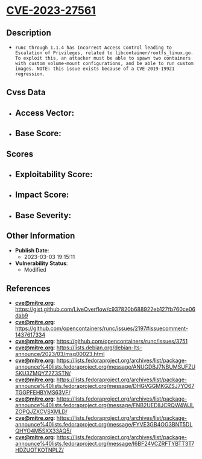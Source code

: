 
# [CVE-2023-27561](https://gist.github.com/LiveOverflow/c937820b688922eb127fb760ce06dab9)

## Description

- `runc through 1.1.4 has Incorrect Access Control leading to Escalation of Privileges, related to libcontainer/rootfs_linux.go. To exploit this, an attacker must be able to spawn two containers with custom volume-mount configurations, and be able to run custom images. NOTE: this issue exists because of a CVE-2019-19921 regression.`

## Cvss Data

- **Access Vector**:
  - 
- **Base Score**:
  - 

## Scores

- **Exploitability Score**:
  - 
- **Impact Score**:
  - 
- **Base Severity**:
  - 

## Other Information

- **Publish Date**:
  - 2023-03-03 19:15:11
- **Vulnerability Status**:
  - Modified

## References

- **cve@mitre.org**: https://gist.github.com/LiveOverflow/c937820b688922eb127fb760ce06dab9
- **cve@mitre.org**: https://github.com/opencontainers/runc/issues/2197#issuecomment-1437617334
- **cve@mitre.org**: https://github.com/opencontainers/runc/issues/3751
- **cve@mitre.org**: https://lists.debian.org/debian-lts-announce/2023/03/msg00023.html
- **cve@mitre.org**: https://lists.fedoraproject.org/archives/list/package-announce%40lists.fedoraproject.org/message/ANUGDBJ7NBUMSUFZUSKU3ZMQYZ2Z3STN/
- **cve@mitre.org**: https://lists.fedoraproject.org/archives/list/package-announce%40lists.fedoraproject.org/message/DHGVGGMKGZSJ7YO67TGGPFEHBYMS63VF/
- **cve@mitre.org**: https://lists.fedoraproject.org/archives/list/package-announce%40lists.fedoraproject.org/message/FNB2UEDIIJCRQW4WJLZOPQJZXCVSXMLD/
- **cve@mitre.org**: https://lists.fedoraproject.org/archives/list/package-announce%40lists.fedoraproject.org/message/FYVE3GB4OG3BNT5DLQHYO4M5SXX33AQ5/
- **cve@mitre.org**: https://lists.fedoraproject.org/archives/list/package-announce%40lists.fedoraproject.org/message/I6BF24VCZRFTYBTT3T7HDZUOTKOTNPLZ/
